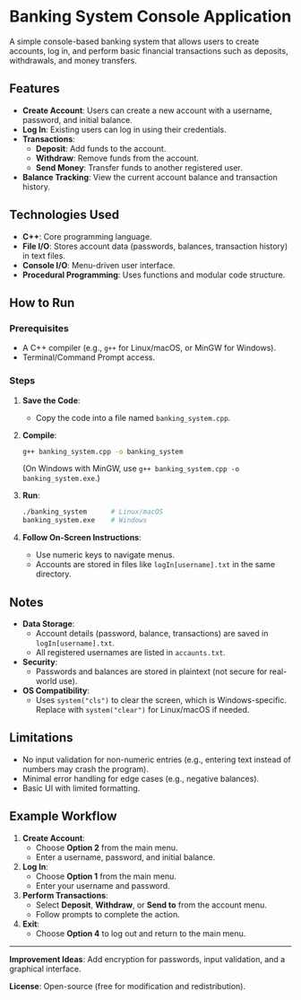 # Banking System Console Application

A simple console-based banking system that allows users to create accounts, log in, and perform basic financial transactions such as deposits, withdrawals, and money transfers.

## Features

- **Create Account**: Users can create a new account with a username, password, and initial balance.
- **Log In**: Existing users can log in using their credentials.
- **Transactions**:
    - **Deposit**: Add funds to the account.
    - **Withdraw**: Remove funds from the account.
    - **Send Money**: Transfer funds to another registered user.
- **Balance Tracking**: View the current account balance and transaction history.

## Technologies Used

- **C++**: Core programming language.
- **File I/O**: Stores account data (passwords, balances, transaction history) in text files.
- **Console I/O**: Menu-driven user interface.
- **Procedural Programming**: Uses functions and modular code structure.

## How to Run

### Prerequisites

- A C++ compiler (e.g., `g++` for Linux/macOS, or MinGW for Windows).
- Terminal/Command Prompt access.

### Steps

1. **Save the Code**:
    - Copy the code into a file named `banking_system.cpp`.
2. **Compile**:
    
    ```bash
    g++ banking_system.cpp -o banking_system
    
    ```
    
    (On Windows with MinGW, use `g++ banking_system.cpp -o banking_system.exe`.)
    
3. **Run**:
    
    ```bash
    ./banking_system      # Linux/macOS
    banking_system.exe    # Windows
    
    ```
    
4. **Follow On-Screen Instructions**:
    - Use numeric keys to navigate menus.
    - Accounts are stored in files like `logIn[username].txt` in the same directory.

## Notes

- **Data Storage**:
    - Account details (password, balance, transactions) are saved in `logIn[username].txt`.
    - All registered usernames are listed in `accaunts.txt`.
- **Security**:
    - Passwords and balances are stored in plaintext (not secure for real-world use).
- **OS Compatibility**:
    - Uses `system("cls")` to clear the screen, which is Windows-specific. Replace with `system("clear")` for Linux/macOS if needed.

## Limitations

- No input validation for non-numeric entries (e.g., entering text instead of numbers may crash the program).
- Minimal error handling for edge cases (e.g., negative balances).
- Basic UI with limited formatting.

## Example Workflow

1. **Create Account**:
    - Choose **Option 2** from the main menu.
    - Enter a username, password, and initial balance.
2. **Log In**:
    - Choose **Option 1** from the main menu.
    - Enter your username and password.
3. **Perform Transactions**:
    - Select **Deposit**, **Withdraw**, or **Send to** from the account menu.
    - Follow prompts to complete the action.
4. **Exit**:
    - Choose **Option 4** to log out and return to the main menu.

---

**Improvement Ideas**: Add encryption for passwords, input validation, and a graphical interface.

**License**: Open-source (free for modification and redistribution).
